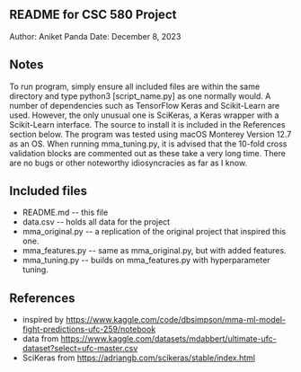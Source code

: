 README for CSC 580 Project
------------

Author: Aniket Panda
Date: December 8, 2023

## Notes

To run program, simply ensure all included files are within the same directory and type
python3 [script_name.py] as one normally would. A number of dependencies such as
TensorFlow Keras and Scikit-Learn are used. However, the only unusual one is SciKeras,
a Keras wrapper with a Scikit-Learn interface. The source to install it is included in
the References section below. The program was tested using macOS Monterey Version 12.7 
as an OS. When running mma_tuning.py, it is advised that the 10-fold cross validation 
blocks are commented out as these take a very long time. There are no bugs or other 
noteworthy idiosyncracies as far as I know.

## Included files

* README.md -- this file
* data.csv -- holds all data for the project
* mma_original.py -- a replication of the original project that inspired this one.
* mma_features.py -- same as mma_original.py, but with added features.
* mma_tuning.py -- builds on mma_features.py with hyperparameter tuning.

## References

* inspired by https://www.kaggle.com/code/dbsimpson/mma-ml-model-fight-predictions-ufc-259/notebook
* data from https://www.kaggle.com/datasets/mdabbert/ultimate-ufc-dataset?select=ufc-master.csv
* SciKeras from https://adriangb.com/scikeras/stable/index.html

